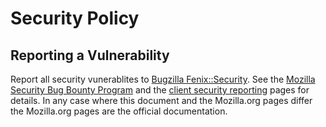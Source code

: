 # Security Policy

## Reporting a Vulnerability

Report all security vunerablites to [Bugzilla Fenix::Security](https://bugzilla.mozilla.org/enter_bug.cgi?product=Fenix&component=Security). See the [Mozilla Security Bug Bounty Program](https://www.mozilla.org/en-US/security/bug-bounty/) and the [client security reporting](https://www.mozilla.org/en-US/security/client-bug-bounty/) pages for details. In any case where this document and the Mozilla.org pages differ the Mozilla.org pages are the official documentation.
